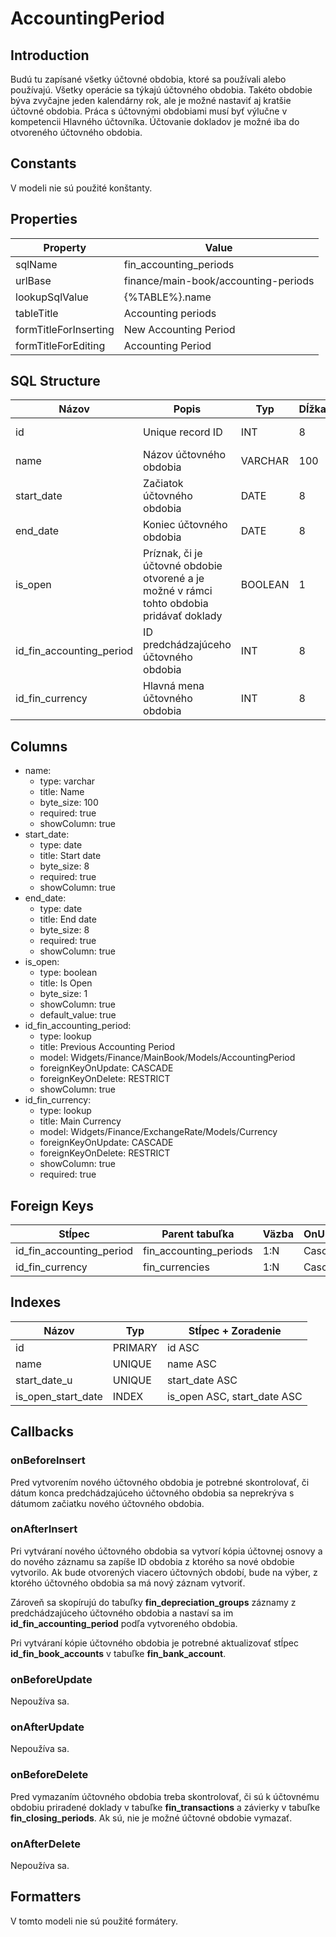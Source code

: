 # AccountingPeriod

## Introduction

Budú tu zapísané všetky účtovné obdobia, ktoré sa používali alebo používajú. Všetky operácie sa týkajú účtovného obdobia. Takéto obdobie býva zvyčajne jeden kalendárny rok, ale je možné nastaviť aj kratšie účtovné obdobia. 
Práca s účtovnými obdobiami musí byť výlučne v kompetencii Hlavného účtovníka.
Účtovanie dokladov je možné iba do otvoreného účtovného obdobia.

## Constants

V modeli nie sú použité konštanty.

## Properties

| Property | Value |
| - | - |
| sqlName | fin_accounting_periods |
| urlBase | finance/main-book/accounting-periods |
| lookupSqlValue | {%TABLE%}.name |
| tableTitle | Accounting periods |
| formTitleForInserting | New Accounting Period |
| formTitleForEditing | Accounting Period |

## SQL Structure

| Názov | Popis | Typ | Dĺžka | NULL | Default |
| - | - | - | - | - | - |
| id | Unique record ID | INT | 8 | NOT NULL | 0 |
| name | Názov účtovného obdobia | VARCHAR | 100 | NOT NULL | "" |
| start_date | Začiatok účtovného obdobia | DATE | 8 | NOT NULL |  |
| end_date | Koniec účtovného obdobia | DATE | 8 | NOT NULL |  |
| is_open | Príznak, či je účtovné obdobie otvorené a je možné v rámci tohto obdobia pridávať doklady | BOOLEAN | 1 | NOT NULL | 1 |
| id_fin_accounting_period | ID predchádzajúceho účtovného obdobia | INT | 8 | NULL |  |
| id_fin_currency | Hlavná mena účtovného obdobia | INT | 8 | NOT NULL |  |

## Columns

* name:
  * type: varchar
  * title: Name
  * byte_size: 100
  * required: true
  * showColumn: true
* start_date:
  * type: date
  * title: Start date
  * byte_size: 8
  * required: true
  * showColumn: true
* end_date:
  * type: date
  * title: End date
  * byte_size: 8
  * required: true
  * showColumn: true
* is_open:
  * type: boolean
  * title: Is Open
  * byte_size: 1
  * showColumn: true
  * default_value: true
* id_fin_accounting_period:
  * type: lookup
  * title: Previous Accounting Period
  * model: Widgets/Finance/MainBook/Models/AccountingPeriod
  * foreignKeyOnUpdate: CASCADE
  * foreignKeyOnDelete: RESTRICT
  * showColumn: true
* id_fin_currency:
  * type: lookup
  * title: Main Currency
  * model: Widgets/Finance/ExchangeRate/Models/Currency
  * foreignKeyOnUpdate: CASCADE
  * foreignKeyOnDelete: RESTRICT
  * showColumn: true
  * required: true

## Foreign Keys

| Stĺpec | Parent tabuľka | Väzba | OnUpdate | OnDelete |
| - | - | - | - | - |
| id_fin_accounting_period |  fin_accounting_periods |  1:N |  Cascade |  Cascade |
| id_fin_currency |  fin_currencies |  1:N |  Cascade |  Restrict |

## Indexes

| Názov | Typ | Stĺpec + Zoradenie |
| - | - | - |
| id | PRIMARY | id ASC |
| name | UNIQUE | name ASC |
| start_date_u | UNIQUE | start_date ASC |
| is_open_start_date | INDEX | is_open ASC, start_date ASC |

## Callbacks

### onBeforeInsert

Pred vytvorením nového účtovného obdobia je potrebné skontrolovať, či dátum konca predchádzajúceho účtovného obdobia sa neprekrýva s dátumom začiatku nového účtovného obdobia.

### onAfterInsert

Pri vytváraní nového účtovného obdobia sa vytvorí kópia účtovnej osnovy a do nového záznamu sa zapíše ID obdobia z ktorého sa nové obdobie vytvorilo. Ak bude otvorených viacero účtovných období, bude na výber, z ktorého účtovného obdobia sa má nový záznam vytvoriť.

Zároveň sa skopírujú do tabuľky **fin_depreciation_groups** záznamy z predchádzajúceho účtovného obdobia a nastaví sa im **id_fin_accounting_period** podľa vytvoreného obdobia.

Pri vytváraní kópie účtovného obdobia je potrebné aktualizovať stĺpec  **id_fin_book_accounts** v tabuľke **fin_bank_account**.

### onBeforeUpdate

Nepoužíva sa.

### onAfterUpdate

Nepoužíva sa.

### onBeforeDelete

Pred vymazaním účtovného obdobia treba skontrolovať, či sú k účtovnému obdobiu priradené doklady v tabuľke **fin_transactions** a závierky v tabuľke **fin_closing_periods**. Ak sú, nie je možné účtovné obdobie vymazať.

### onAfterDelete

Nepoužíva sa.

## Formatters

V tomto modeli nie sú použité formátery.
